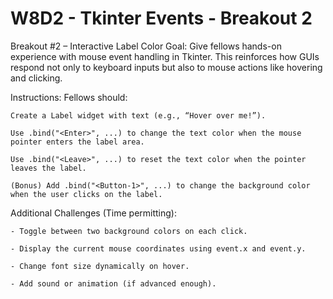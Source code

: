 # W8D2 - Tkinter Events - Breakout 2

Breakout #2 – Interactive Label Color
Goal:
 Give fellows hands-on experience with mouse event handling in Tkinter. This reinforces how GUIs respond not only to keyboard inputs but also to mouse actions like hovering and clicking.

Instructions:
Fellows should:

    Create a Label widget with text (e.g., “Hover over me!”).

    Use .bind("<Enter>", ...) to change the text color when the mouse pointer enters the label area.

    Use .bind("<Leave>", ...) to reset the text color when the pointer leaves the label.

    (Bonus) Add .bind("<Button-1>", ...) to change the background color when the user clicks on the label.


Additional Challenges (Time permitting):

    - Toggle between two background colors on each click.

    - Display the current mouse coordinates using event.x and event.y.

    - Change font size dynamically on hover.

    - Add sound or animation (if advanced enough).

